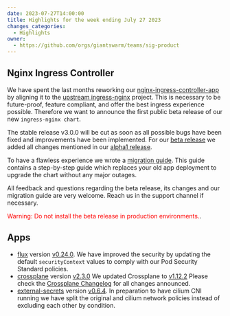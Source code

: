 ```yaml
---
date: 2023-07-27T14:00:00
title: Highlights for the week ending July 27 2023
changes_categories:
  - Highlights
owner:
  - https://github.com/orgs/giantswarm/teams/sig-product
---
```


## Nginx Ingress Controller 

We have spent the last months reworking our [nginx-ingress-controller-app](https://github.com/giantswarm/ingress-nginx-app) by aligning it to the [upstream ingress-nginx](https://github.com/kubernetes/ingress-nginx) project. This is necessary to be future-proof, feature compliant, and offer the best ingress experience possible. Therefore we want to announce the first public beta release of our new `ingress-nginx chart`.

The stable release v3.0.0 will be cut as soon as all possible bugs have been fixed and improvements have been implemented. For our  [beta release](https://github.com/giantswarm/ingress-nginx-app/releases/tag/v3.0.0-beta1) we added all changes mentioned in our [alpha1 release](https://github.com/giantswarm/ingress-nginx-app/releases/tag/v3.0.0-alpha1).

To have a flawless experience we wrote a [migration guide](https://github.com/giantswarm/ingress-nginx-app/blob/v3.0.0-beta1/migration.md). This guide contains a step-by-step guide which replaces your old app deployment to upgrade the chart without any major outages. 

All feedback and questions regarding the beta release, its changes and our migration guide are very welcome. Reach us in the support channel if necessary.

<span style="color:red">Warning: Do not install the beta release in production environments.</span>.

## Apps

- [flux](https://github.com/giantswarm/flux-app) version [v0.24.0](https://github.com/giantswarm/flux-app/blob/master/CHANGELOG.md#0240---2023-07-04). We have improved the security by updating the default `securityContext` values to comply with our Pod Security Standard policies.
- [crossplane](https://github.com/giantswarm/crossplane) version [v2.3.0](https://github.com/giantswarm/crossplane) We updated Crossplane to [v1.12.2](https://github.com/crossplane/crossplane/releases/tag/v1.12.2) Please check the [Crossplane Changelog](https://github.com/crossplane/crossplane/releases/tag/v1.12.2) for all changes announced. 
- [external-secrets](https://github.com/giantswarm/external-secrets) version [v0.6.4](https://github.com/giantswarm/external-secrets/releases/tag/v0.6.4). In preparation to have cilium CNI running we have split the original and cilium network policies instead of excluding each other by condition.


